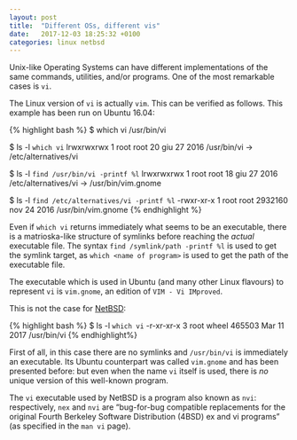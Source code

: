 ```yaml
---
layout: post
title:  "Different OSs, different vis"
date:   2017-12-03 18:25:32 +0100
categories: linux netbsd
---
```

Unix-like Operating Systems can have different implementations of the same commands, utilities, and/or programs. One of the most remarkable cases is `vi`.

The Linux version of `vi` is actually `vim`. This can be verified as follows. This example has been run on Ubuntu 16.04:

{% highlight bash %}
$ which vi
/usr/bin/vi

$ ls -l `which vi`
lrwxrwxrwx 1 root root 20 giu 27  2016 /usr/bin/vi -> /etc/alternatives/vi

$ ls -l `find /usr/bin/vi -printf %l`
lrwxrwxrwx 1 root root 18 giu 27  2016 /etc/alternatives/vi -> /usr/bin/vim.gnome

$ ls -l `find /etc/alternatives/vi -printf %l`
-rwxr-xr-x 1 root root 2932160 nov 24  2016 /usr/bin/vim.gnome
{% endhighlight %}

Even if `which vi` returns immediately what seems to be an executable, there is a matrioska-like structure of symlinks before reaching the *actual* executable file. The syntax `find /symlink/path -printf %l` is used to get the symlink target, as `which <name of program>` is used to get the path of the executable file.

The executable which is used in Ubuntu (and many other Linux flavours) to represent `vi` is `vim.gnome`, an edition of `VIM - Vi IMproved`.

This is not the case for [NetBSD][netbsd-link]:

{% highlight bash %}
$ ls -l `which vi`
-r-xr-xr-x  3 root  wheel  465503 Mar 11  2017 /usr/bin/vi
{% endhighlight%}

First of all, in this case there are no symlinks and `/usr/bin/vi` is immediately an executable. Its Ubuntu counterpart was called `vim.gnome` and has been presented before: but even when the name `vi` itself is used, there is *no* unique version of this well-known program.

The `vi` executable used by NetBSD is a program also known as `nvi`: respectively, `nex` and `nvi` are “bug-for-bug compatible replacements for the original Fourth Berkeley Software Distribution (4BSD) ex and vi programs” (as specified in the `man vi` page).

[netbsd-link]: http://www.netbsd.org
